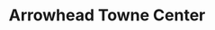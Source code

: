 ---
title: "Arrowhead Towne Center"
url: /glendale/arrowhead-towne-center/
shop: Einkaufszentrum
---